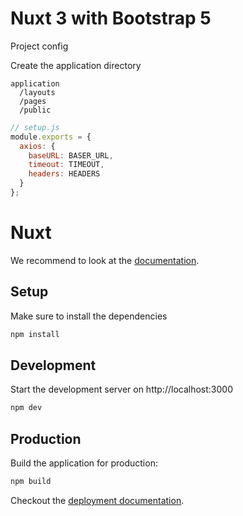 # Nuxt 3 with Bootstrap 5

Project config

Create the application directory
```
application
  /layouts
  /pages
  /public
```

```js
// setup.js
module.exports = {
  axios: {
    baseURL: BASER_URL,
    timeout: TIMEOUT,
    headers: HEADERS
  }
};
```

# Nuxt

We recommend to look at the [documentation](https://v3.nuxtjs.org).

## Setup

Make sure to install the dependencies

```bash
npm install
```

## Development

Start the development server on http://localhost:3000

```bash
npm dev
```

## Production

Build the application for production:

```bash
npm build
```

Checkout the [deployment documentation](https://v3.nuxtjs.org/docs/deployment).